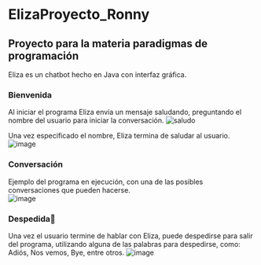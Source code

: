 # ElizaProyecto_Ronny

## Proyecto para la materia paradigmas de programación
Eliza es un chatbot hecho en Java con interfaz gráfica.

### Bienvenida
Al iniciar el programa Eliza envía un mensaje saludando, preguntando el nombre del usuario para iniciar la conversación. 
![saludo](https://user-images.githubusercontent.com/100802754/204070300-ef188b66-1db4-4bad-94b9-0f69ee500d53.png)
 
Una vez especificado el nombre, Eliza termina de saludar al usuario. 
![image](https://user-images.githubusercontent.com/100802754/206891848-b4e57a00-634d-429e-abad-637e749cd835.png)

### Conversación 
Ejemplo del programa en ejecución, con una de las posibles conversaciones que pueden hacerse.  
![image](https://user-images.githubusercontent.com/100802754/206891893-2364692e-59a8-456a-94b3-1a855909b783.png)

### Despedida👋
Una vez el usuario termine de hablar con Eliza, puede despedirse para salir del programa, utilizando alguna de las palabras para despedirse, como: Adiós, Nos vemos, Bye, entre otros. 
![image](https://user-images.githubusercontent.com/100802754/206891940-9f5183ab-e053-4040-814e-87aed7b9126e.png)
